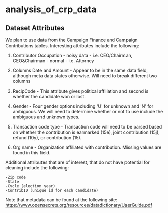 # analysis_of_crp_data


## Dataset Attributes

We plan to use data from the Campaign Finance and Campaign Contributions tables. Interesting attributes include the following:

1) Contributor Occupation - noisy data - i.e. CEO/Chairman, CEO&Chairman
                          - normal - i.e. Attorney 
                          
2) Columns Date and Amount - Appear to be in the same data field, although meta data states otherwise. Will need to break different two columns

3) RecipCode - This attribute gives political affiliation and second is whether the candidate won or lost.

4) Gender - Four gender options including 'U' for unknown and 'N' for ambiguous. We will need to determine whether or not to use include the ambiguous and unknown types.

5) Transaction code type - Transaction code will need to be parsed based on whether the contribution is earmarked (15e), joint contribution (15j), refund (10y), or contribution (15).

6) Org name - Organization affiliated with contribution. Missing values are found in this field. 

Additional attributes that are of interest, that do not have potential for cleaning include the following:

    -Zip code 
    -State
    -Cycle (election year)
    -ContribID (unique id for each candidate)
    

Note that metadata can be found at the following site:
https://www.opensecrets.org/resources/datadictionary/UserGuide.pdf
